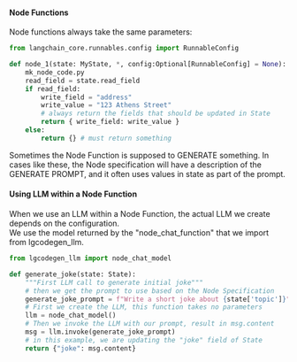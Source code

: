 #### Node Functions

Node functions always take the same parameters:
```python
from langchain_core.runnables.config import RunnableConfig

def node_1(state: MyState, *, config:Optional[RunnableConfig] = None):
    mk_node_code.py
    read_field = state.read_field
    if read_field:
        write_field = "address"
        write_value = "123 Athens Street"
        # always return the fields that should be updated in State
        return { write_field: write_value }
    else:
        return {} # must return something
```

Sometimes the Node Function is supposed to GENERATE something.  In cases like these, the Node specification will have a description of the GENERATE PROMPT, and it often uses values in state as part of the prompt.

#### Using LLM within a Node Function

When we use an LLM within a Node Function, the actual LLM we create depends on the configuration.  
We use the model returned by the "node_chat_function" that we import from lgcodegen_llm.


```python
from lgcodegen_llm import node_chat_model

def generate_joke(state: State):
    """First LLM call to generate initial joke"""
    # then we get the prompt to use based on the Node Specification
    generate_joke_prompt = f"Write a short joke about {state['topic']}"
    # First we create the LLM, this function takes no parameters
    llm = node_chat_model()
    # Then we invoke the LLM with our prompt, result in msg.content
    msg = llm.invoke(generate_joke_prompt)
    # in this example, we are updating the "joke" field of State
    return {"joke": msg.content}
```
